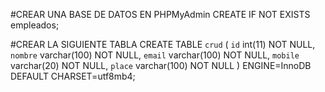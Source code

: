 #CREAR UNA BASE DE DATOS EN PHPMyAdmin
CREATE IF NOT EXISTS empleados;

#CREAR LA SIGUIENTE TABLA
CREATE TABLE `crud` (
  `id` int(11) NOT NULL,
  `nombre` varchar(100) NOT NULL,
  `email` varchar(100) NOT NULL,
  `mobile` varchar(20) NOT NULL,
  `place` varchar(100) NOT NULL
) ENGINE=InnoDB DEFAULT CHARSET=utf8mb4;




